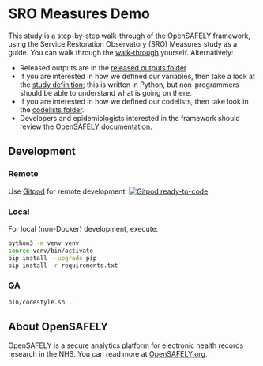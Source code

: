 # SRO Measures Demo

This study is a step-by-step walk-through of the OpenSAFELY framework, using the Service Restoration Observatory (SRO) Measures study as a guide.
You can walk through the [walk-through][] yourself.
Alternatively:

* Released outputs are in the [released outputs folder][].
* If you are interested in how we defined our variables, then take a look at the [study definition][];
  this is written in Python, but non-programmers should be able to understand what is going on there.
* If you are interested in how we defined our codelists, then take look in the [codelists folder][].
* Developers and epidemiologists interested in the framework should review the [OpenSAFELY documentation][].

## Development

### Remote

Use [Gitpod][] for remote development: [![Gitpod ready-to-code](https://img.shields.io/badge/Gitpod-ready--to--code-908a85?logo=gitpod)](https://gitpod.io/#https://github.com/opensafely/nhsx-demo)

### Local

For local (non-Docker) development, execute:

```sh
python3 -m venv venv
source venv/bin/activate
pip install --upgrade pip
pip install -r requirements.txt
```

###  QA

```sh
bin/codestyle.sh .
```

## About OpenSAFELY

OpenSAFELY is a secure analytics platform for electronic health records research in the NHS.
You can read more at [OpenSAFELY.org][].

[codelists folder]: codelists
[Gitpod]: https://www.gitpod.io/
[OpenSAFELY documentation]:https://docs.opensafely.org
[OpenSAFELY.org]: https://opensafely.org
[released outputs folder]: released_outputs
[study definition]: analysis/study_definition.py
[walk-through]: docs/walkthrough.md
